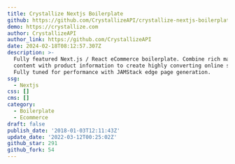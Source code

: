 ```yaml
---
title: Crystallize Nextjs Boilerplate
github: https://github.com/CrystallizeAPI/crystallize-nextjs-boilerplate
demo: https://crystallize.com
author: CrystallizeAPI
author_link: https://github.com/CrystallizeAPI
date: 2024-02-18T08:12:57.307Z
description: >-
  Fully featured Next.js / React eCommerce boilerplate. Combine rich marketing
  content with product information to create highly converting online stores.
  Fully tuned for performance with JAMStack edge page generation.
ssg:
  - Nextjs
css: []
cms: []
category:
  - Boilerplate
  - Ecommerce
draft: false
publish_date: '2018-01-03T12:11:43Z'
update_date: '2022-03-12T00:25:02Z'
github_star: 291
github_fork: 54
---
```

